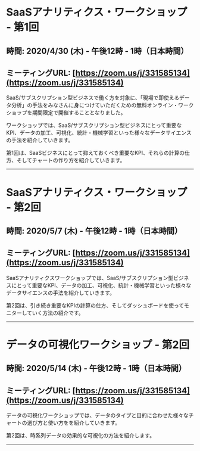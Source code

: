 # SaaSアナリティクス・ワークショップ - 第1回
## 時間: 2020/4/30 (木) - 午後12時 - 1時（日本時間）
## ミーティングURL: [https://zoom.us/j/331585134](https://zoom.us/j/331585134)

SaaS/サブスクリプション型ビジネスで働く方を対象に、「現場で即使えるデータ分析」の手法をみなさんに身につけていただくための無料オンライン・ワークショップを期間限定で開催することとなりました。

ワークショップでは、SaaS/サブスクリプション型ビジネスにとって重要なKPI、データの加工、可視化、統計・機械学習といった様々なデータサイエンスの手法を紹介していきます。

第1回は、SaaSビジネスにとって抑えておくべき重要なKPI、それらの計算の仕方、そしてチャートの作り方を紹介していきます。

---

# SaaSアナリティクス・ワークショップ - 第2回
## 時間: 2020/5/7 (木) - 午後12時 - 1時（日本時間）
## ミーティングURL: [https://zoom.us/j/331585134](https://zoom.us/j/331585134)

SaaSアナリティクスワークショップでは、SaaS/サブスクリプション型ビジネスにとって重要なKPI、データの加工、可視化、統計・機械学習といった様々なデータサイエンスの手法を紹介していきます。

第2回は、引き続き重要なKPIの計算の仕方、そしてダッシュボードを使ってモニターしていく方法の紹介です。

---

# データの可視化ワークショップ - 第2回
## 時間: 2020/5/14 (木) - 午後12時 - 1時（日本時間）
## ミーティングURL: [https://zoom.us/j/331585134](https://zoom.us/j/331585134)

データの可視化ワークショップでは、データのタイプと目的に合わせた様々なチャートの選び方と使い方をを紹介していきます。

第2回は、時系列データの効果的な可視化の方法を紹介します。

---
